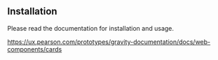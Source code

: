 ## Installation

Please read the documentation for installation and usage.

https://ux.pearson.com/prototypes/gravity-documentation/docs/web-components/cards
